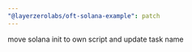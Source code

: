```yaml
---
"@layerzerolabs/oft-solana-example": patch
---
```


move solana init to own script and update task name
